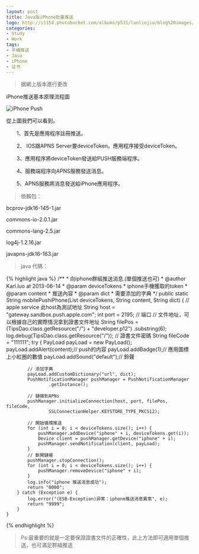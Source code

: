 ```yaml
---
layout: post
title: Java版iPhone批量推送
logo: http://i1154.photobucket.com/albums/p531/luolinjia/blog%20images/7510EA6756ED_zpsa7b5f3cd.jpg
categories:
- Study
- Work
tags:
- 手機推送
- Java
- iPhone
- 证书
---
```


> 据網上版本進行更改  

iPhone推送基本原理流程圖  

![iPhone Push](http://i1154.photobucket.com/albums/p531/luolinjia/blog%20images/acd75433-36fc-3d47-92fa-a68f9ff19cf7_zps928c75b3.jpg)  

從上圖我們可以看到。 

　　1、首先是應用程序註冊推送。 

　　2、 IOS跟APNS Server要deviceToken。應用程序接受deviceToken。 

　　3、應用程序將deviceToken發送給PUSH服務端程序。 

　　4、服務端程序向APNS服務發送消息。 

　　5、APNS服務將消息發送給iPhone應用程序。 

> 依賴包：  

bcprov-jdk16-145-1.jar  

commons-io-2.0.1.jar  

commons-lang-2.5.jar  

log4j-1.2.16.jar  

javapns-jdk16-163.jar  


> java 代碼：  

{% highlight java %}
	/**
	 * 向iphone群組推送消息.(單個推送也可)
	 * @author Karl.luo at 2013-06-14
	 * @param deviceTokens
	 *            iphone手機獲取的token
	 * @param content
	 *            推送內容
	 * @param dict
	 * 			  需要添加的字典
	 */
	public static String mobilePushiPhone(List<String> deviceTokens,
			String content, String dict) {
		// apple service 此host為測試地址
		String host = "gateway.sandbox.push.apple.com"; 
		int port = 2195; // 端口
		// 文件地址，可以根據自己的實際情況拿到證書文件地址
		String filePos = (TipsDao.class.getResource("/") + "developer.p12")
				.substring(6); 
		log.debug(TipsDao.class.getResource("/"));
		// 證書文件密碼
		String fileCode = "111111"; 
		try {
			PayLoad payLoad = new PayLoad();
			payLoad.addAlert(content);// push的内容
			payLoad.addBadge(1);// 應用圖標上小紅圈的數值
			payLoad.addSound("default");// 鈴聲

			// 添加字典
			payLoad.addCustomDictionary("url", dict);
			PushNotificationManager pushManager = PushNotificationManager
					.getInstance();

			// 鏈接到APNs
			pushManager.initializeConnection(host, port, filePos, fileCode,
					SSLConnectionHelper.KEYSTORE_TYPE_PKCS12);

			// 開始循環推送
			for (int i = 0; i < deviceTokens.size(); i++) {
				pushManager.addDevice("iphone" + i, deviceTokens.get(i));
				Device client = pushManager.getDevice("iphone" + i);
				pushManager.sendNotification(client, payLoad);
			}
			// 斷開鏈接
			pushManager.stopConnection();
			for (int i = 0; i < deviceTokens.size(); i++) {
				pushManager.removeDevice("iphone" + i);
			}
			log.info("iphone 推送消息成功");
			return "0000";
		} catch (Exception e) {
			log.error("(ESB-Exception)异常：iphone推送消息異常", e);
			return "9999";
		}
	}
{% endhighlight %}   

> Ps:最重要的就是一定要保證證書文件的正確性，此上方法即可適用單個推送，也可滿足群組推送

